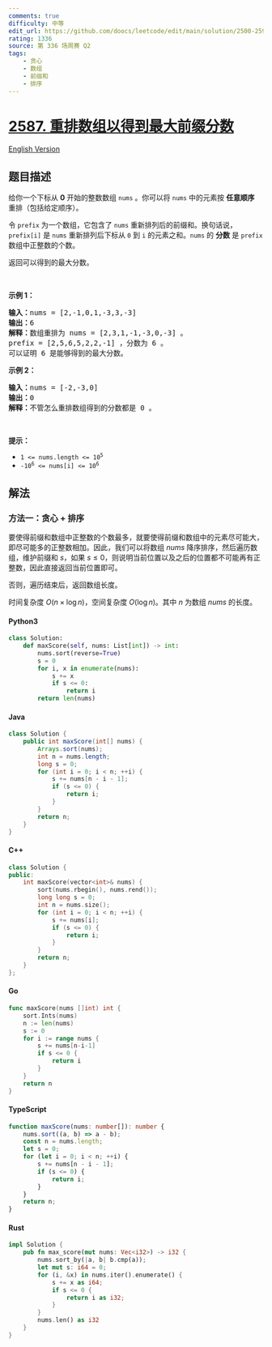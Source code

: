 ```yaml
---
comments: true
difficulty: 中等
edit_url: https://github.com/doocs/leetcode/edit/main/solution/2500-2599/2587.Rearrange%20Array%20to%20Maximize%20Prefix%20Score/README.md
rating: 1336
source: 第 336 场周赛 Q2
tags:
    - 贪心
    - 数组
    - 前缀和
    - 排序
---
```


<!-- problem:start -->

# [2587. 重排数组以得到最大前缀分数](https://leetcode.cn/problems/rearrange-array-to-maximize-prefix-score)

[English Version](/solution/2500-2599/2587.Rearrange%20Array%20to%20Maximize%20Prefix%20Score/README_EN.md)

## 题目描述

<!-- description:start -->

<p>给你一个下标从 <strong>0</strong> 开始的整数数组 <code>nums</code> 。你可以将 <code>nums</code> 中的元素按 <strong>任意顺序</strong> 重排（包括给定顺序）。</p>

<p>令 <code>prefix</code> 为一个数组，它包含了 <code>nums</code> 重新排列后的前缀和。换句话说，<code>prefix[i]</code> 是 <code>nums</code> 重新排列后下标从 <code>0</code> 到 <code>i</code> 的元素之和。<code>nums</code> 的 <strong>分数</strong> 是 <code>prefix</code> 数组中正整数的个数。</p>

<p>返回可以得到的最大分数。</p>

<p>&nbsp;</p>

<p><strong>示例 1：</strong></p>

<pre><strong>输入：</strong>nums = [2,-1,0,1,-3,3,-3]
<strong>输出：</strong>6
<strong>解释：</strong>数组重排为 nums = [2,3,1,-1,-3,0,-3] 。
prefix = [2,5,6,5,2,2,-1] ，分数为 6 。
可以证明 6 是能够得到的最大分数。
</pre>

<p><strong>示例 2：</strong></p>

<pre><strong>输入：</strong>nums = [-2,-3,0]
<strong>输出：</strong>0
<strong>解释：</strong>不管怎么重排数组得到的分数都是 0 。
</pre>

<p>&nbsp;</p>

<p><strong>提示：</strong></p>

<ul>
	<li><code>1 &lt;= nums.length &lt;= 10<sup>5</sup></code></li>
	<li><code>-10<sup>6</sup> &lt;= nums[i] &lt;= 10<sup>6</sup></code></li>
</ul>

<!-- description:end -->

## 解法

<!-- solution:start -->

### 方法一：贪心 + 排序

要使得前缀和数组中正整数的个数最多，就要使得前缀和数组中的元素尽可能大，即尽可能多的正整数相加。因此，我们可以将数组 $nums$ 降序排序，然后遍历数组，维护前缀和 $s$，如果 $s \leq 0$，则说明当前位置以及之后的位置都不可能再有正整数，因此直接返回当前位置即可。

否则，遍历结束后，返回数组长度。

时间复杂度 $O(n \times \log n)$，空间复杂度 $O(\log n)$。其中 $n$ 为数组 $nums$ 的长度。

<!-- tabs:start -->

#### Python3

```python
class Solution:
    def maxScore(self, nums: List[int]) -> int:
        nums.sort(reverse=True)
        s = 0
        for i, x in enumerate(nums):
            s += x
            if s <= 0:
                return i
        return len(nums)
```

#### Java

```java
class Solution {
    public int maxScore(int[] nums) {
        Arrays.sort(nums);
        int n = nums.length;
        long s = 0;
        for (int i = 0; i < n; ++i) {
            s += nums[n - i - 1];
            if (s <= 0) {
                return i;
            }
        }
        return n;
    }
}
```

#### C++

```cpp
class Solution {
public:
    int maxScore(vector<int>& nums) {
        sort(nums.rbegin(), nums.rend());
        long long s = 0;
        int n = nums.size();
        for (int i = 0; i < n; ++i) {
            s += nums[i];
            if (s <= 0) {
                return i;
            }
        }
        return n;
    }
};
```

#### Go

```go
func maxScore(nums []int) int {
	sort.Ints(nums)
	n := len(nums)
	s := 0
	for i := range nums {
		s += nums[n-i-1]
		if s <= 0 {
			return i
		}
	}
	return n
}
```

#### TypeScript

```ts
function maxScore(nums: number[]): number {
    nums.sort((a, b) => a - b);
    const n = nums.length;
    let s = 0;
    for (let i = 0; i < n; ++i) {
        s += nums[n - i - 1];
        if (s <= 0) {
            return i;
        }
    }
    return n;
}
```

#### Rust

```rust
impl Solution {
    pub fn max_score(mut nums: Vec<i32>) -> i32 {
        nums.sort_by(|a, b| b.cmp(a));
        let mut s: i64 = 0;
        for (i, &x) in nums.iter().enumerate() {
            s += x as i64;
            if s <= 0 {
                return i as i32;
            }
        }
        nums.len() as i32
    }
}
```

<!-- tabs:end -->

<!-- solution:end -->

<!-- problem:end -->
